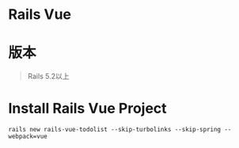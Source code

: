 # Rails Vue

# 版本
> Rails 5.2以上

# Install Rails Vue Project
```
rails new rails-vue-todolist --skip-turbolinks --skip-spring --webpack=vue
```